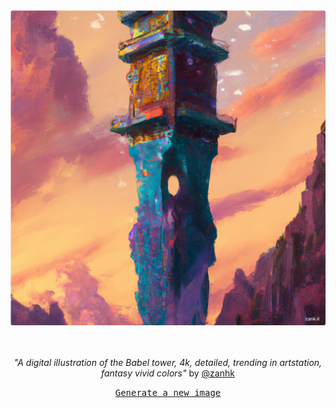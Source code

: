 
<div align="center">
  <a href="https://zank.it" target="_blank"><img src="https://raw.githubusercontent.com/zanhk/zanhk/main/images/79.png" width="1024px"></a>
  <br>
  <br>
  <br>
  <p class="has-text-grey"><i>"A digital illustration of the Babel tower, 4k, detailed, trending in artstation, fantasy vivid colors"</i> by <a href="https://github.com/zanhk" target="_blank">@zanhk</a></p>
  <p><samp><a href="https://github.com/zanhk/zanhk/discussions/new?category=prompt">Generate a new image</a></samp></p>
</div>
